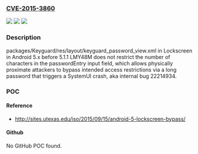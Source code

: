 ### [CVE-2015-3860](https://cve.mitre.org/cgi-bin/cvename.cgi?name=CVE-2015-3860)
![](https://img.shields.io/static/v1?label=Product&message=n%2Fa&color=blue)
![](https://img.shields.io/static/v1?label=Version&message=n%2Fa&color=blue)
![](https://img.shields.io/static/v1?label=Vulnerability&message=n%2Fa&color=brighgreen)

### Description

packages/Keyguard/res/layout/keyguard_password_view.xml in Lockscreen in Android 5.x before 5.1.1 LMY48M does not restrict the number of characters in the passwordEntry input field, which allows physically proximate attackers to bypass intended access restrictions via a long password that triggers a SystemUI crash, aka internal bug 22214934.

### POC

#### Reference
- http://sites.utexas.edu/iso/2015/09/15/android-5-lockscreen-bypass/

#### Github
No GitHub POC found.

